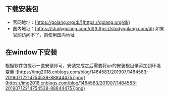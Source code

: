 ## 下载安装包
- 官网地址：[https://golang.org/dl/](https://golang.org/dl/)
- 国内地址：[https://studygolang.com/dl](https://studygolang.com/dl)
如果官网访问不了，则使用国内地址

## 在window下安装
根据软件包提示一直安装即可，安装完成之后需要将go的安装根目录添加到环境变量
![https://img2018.cnblogs.com/blog/1464583/201907/1464583-20190712214754538-888444757.png](https://img2018.cnblogs.com/blog/1464583/201907/1464583-20190712214754538-888444757.png)